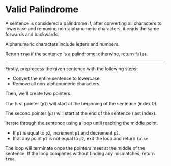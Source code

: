 # Valid Palindrome

A sentence is considered a palindrome if, after converting all characters to lowercase and removing non-alphanumeric characters, it reads the same forwards and backwards.

Alphanumeric characters include letters and numbers.

Return `true` if the sentence is a palindrome; otherwise, return `false`.

---

Firstly, preprocess the given sentence with the following steps:

- Convert the entire sentence to lowercase.
- Remove all non-alphanumeric characters.

Then, we'll create two pointers.

The first pointer (`p1`) will start at the beginning of the sentence (index 0).

The second pointer (`p2`) will start at the end of the sentence (last index).

Iterate through the sentence using a loop until reaching the middle point.

- If `p1` is equal to `p2`, increment `p1` and decrement `p2`.
- If at any point `p1` is not equal to `p2`, exit the loop and return `false`.

The loop will terminate once the pointers meet at the middle of the sentence. If the loop completes without finding any mismatches, return `true`.
